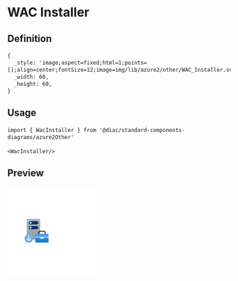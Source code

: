 # WAC Installer

## Definition

```
{
  _style: 'image;aspect=fixed;html=1;points=[];align=center;fontSize=12;image=img/lib/azure2/other/WAC_Installer.svg;strokeColor=none;',
  _width: 60,
  _height: 60,
}
```

## Usage

```
import { WacInstaller } from '@diac/standard-components-diagrams/azure2Other'

<WacInstaller/>
```

## Preview

<img src="./wac-installer.png" width="200"/>

